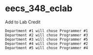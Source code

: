 # eecs_348_eclab

Add to Lab Credit

```
Department #1 will chose Programmer #1
Department #2 will chose Programmer #3
Department #3 will chose Programmer #5
Department #4 will chose Programmer #2
Department #5 will chose Programmer #4
```
